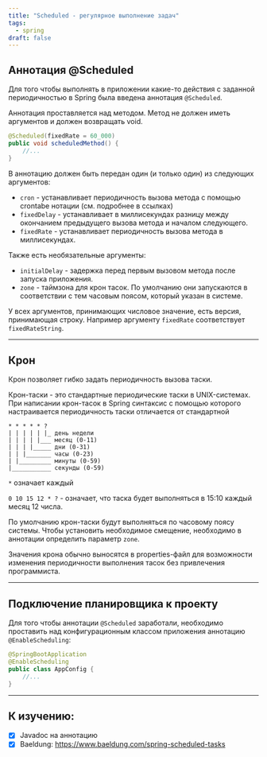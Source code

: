 ```yaml
---
title: "Scheduled - регулярное выполнение задач"
tags:
  - spring
draft: false
---
```


## Аннотация @Scheduled

Для того чтобы выполнять в приложении какие-то действия с заданной периодичностью в Spring была введена аннотация `@Scheduled`.

Аннотация проставляется над методом. Метод не должен иметь аргументов и должен возвращать void.

```java
@Scheduled(fixedRate = 60_000)
public void scheduledMethod() {
    //...
}
```

В аннотацию должен быть передан один (и только один) из следующих аргументов:

- `cron` - устанавливает периодичность вызова метода с помощью crontabe нотации (см. подробнее в ссылках)
- `fixedDelay` - устанавливает в миллисекундах разницу между окончанием предыдущего вызова метода и началом следующего.
- `fixedRate` - устанавливает периодичность вызова метода в миллисекундах.

Также есть необязательные аргументы:

- `initialDelay` - задержка перед первым вызовом метода после запуска приложения.
- `zone` - таймзона для крон тасок. По умолчанию они запускаются в соответствии с тем часовым поясом, который указан в системе.

У всех аргументов, принимающих числовое значение, есть версия, принимающая строку. Например аргументу `fixedRate` соответствует `fixedRateString`.

---
## Крон

Крон позволяет гибко задать периодичность вызова таски.

Крон-таски - это стандартные периодические таски в UNIX-системах. При написании крон-тасок в Spring синтаксис с помощью которого настраивается периодичность таски отличается от стандартной

```
* * * * * ?
| | | | | |_ день недели
| | | | |___ месяц (0-11)
| | | |_____ дни (0-31)
| | |_______ часы (0-23)
| |_________ минуты (0-59)
|___________ секунды (0-59)
```

`*` означает каждый

`0 10 15 12 * ?` - означает, что таска будет выполняться в 15:10 каждый месяц 12 числа.

По умолчанию крон-таски будут выполняться по часовому поясу системы. Чтобы установить необходимое смещение, необходимо в аннотации определить параметр `zone`.

Значения крона обычно выносятся в properties-файл для возможности изменения периодичности выполнения тасок без привлечения программиста.

---
## Подключение планировщика к проекту

Для того чтобы аннотации `@Scheduled` заработали, необходимо проставить над конфигурационным классом приложения аннотацию `@EnableScheduling`:

```java
@SpringBootApplication
@EnableScheduling
public class AppConfig {
    //...
}
```

---
## К изучению:

- [X] Javadoc на аннотацию
- [X] Baeldung: https://www.baeldung.com/spring-scheduled-tasks